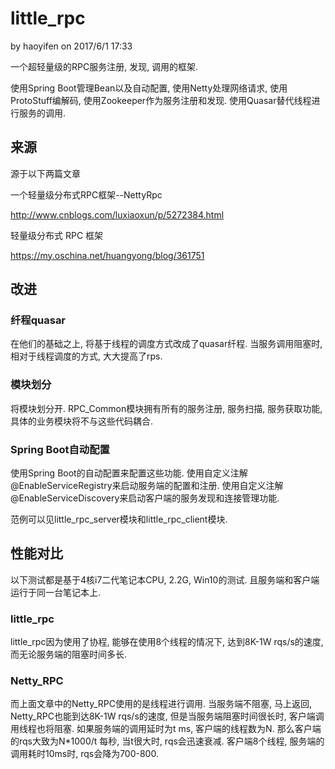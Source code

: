 # little_rpc
by haoyifen on 2017/6/1 17:33

一个超轻量级的RPC服务注册, 发现, 调用的框架.

使用Spring Boot管理Bean以及自动配置, 使用Netty处理网络请求, 使用ProtoStuff编解码, 使用Zookeeper作为服务注册和发现. 使用Quasar替代线程进行服务的调用.

## 来源 
源于以下两篇文章

一个轻量级分布式RPC框架--NettyRpc

http://www.cnblogs.com/luxiaoxun/p/5272384.html

轻量级分布式 RPC 框架

https://my.oschina.net/huangyong/blog/361751

## 改进
### 纤程quasar

在他们的基础之上, 将基于线程的调度方式改成了quasar纤程. 当服务调用阻塞时, 相对于线程调度的方式, 大大提高了rps.

### 模块划分
将模块划分开. RPC_Common模块拥有所有的服务注册, 服务扫描, 服务获取功能, 具体的业务模块将不与这些代码耦合.

### Spring Boot自动配置
使用Spring Boot的自动配置来配置这些功能. 
使用自定义注解@EnableServiceRegistry来启动服务端的配置和注册.
使用自定义注解@EnableServiceDiscovery来启动客户端的服务发现和连接管理功能.

范例可以见little_rpc_server模块和little_rpc_client模块.

## 性能对比
以下测试都是基于4核i7二代笔记本CPU, 2.2G, Win10的测试. 且服务端和客户端运行于同一台笔记本上.

### little_rpc
little_rpc因为使用了协程, 能够在使用8个线程的情况下, 达到8K-1W rqs/s的速度, 而无论服务端的阻塞时间多长.

### Netty_RPC
而上面文章中的Netty_RPC使用的是线程进行调用. 当服务端不阻塞, 马上返回, Netty_RPC也能到达8K-1W rqs/s的速度, 但是当服务端阻塞时间很长时, 客户端调用线程也将阻塞.
如果服务端的调用延时为t ms, 客户端的线程数为N.
那么客户端的rqs大致为N*1000/t 每秒, 当t很大时, rqs会迅速衰减. 
客户端8个线程, 服务端的调用耗时10ms时, rqs会降为700-800.
